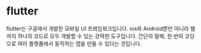 # flutter
flutter는 구글에서 개발한 모바일 UI 프레임워크입니다. ios와 Android뿐만 아니라 웹까지 하나의 코드로 모두
개발할 수 있는 강력한 도구입니다.
간단히 말해, 한 번의 코딩으로 여러 플랫폼에서 동작하는 앱을 만들 수 있다는 것입니다.
